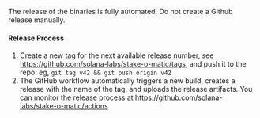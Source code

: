 
The release of the binaries is fully automated. Do not create a Github release
manually.

#### Release Process
1. Create a new tag for the next available release number, see
   https://github.com/solana-labs/stake-o-matic/tags, and push it to the repo:
   eg, `git tag v42 && git push origin v42`
2. The GitHub workflow automatically triggers a new build, creates a release
   with the name of the tag, and uploads the release artifacts.  You can monitor
   the release process at https://github.com/solana-labs/stake-o-matic/actions
